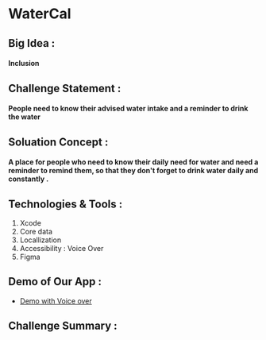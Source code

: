 # WaterCal
## Big Idea :
#### Inclusion
## Challenge Statement :
#### People need to know their advised water intake and a reminder to drink the water
## Soluation Concept : 
#### A place for people who need to know their daily need for water and need a reminder to remind them, so that they don't forget to drink water daily and constantly .
## Technologies & Tools :
1. Xcode
2. Core data 
3. Locallization 
4. Accessibility : Voice Over 
5. Figma 
## Demo of Our App :
 * [Demo with Voice over](https://contattafiles.s3.us-west-1.amazonaws.com/tnt41680/z1x7hANJrvwxYSW/RPReplay_Final1673517405.mov) 
## Challenge Summary :




